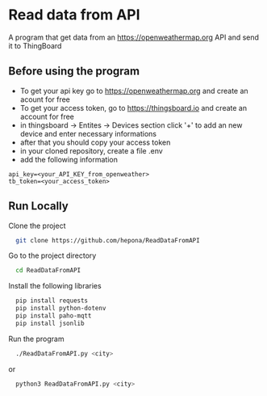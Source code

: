 
# Read data from API

A program that get data from an https://openweathermap.org API and send it to ThingBoard



## Before using the program

- To get your api key go to https://openweathermap.org and create an acount for free
- To get your access token, go to https://thingsboard.io and create an account for free
- in thingsboard -> Entites -> Devices section click '+' to add an new device and enter necessary informations
- after that you should copy your access token
- in your cloned repository, create a file .env
- add the following information
```
api_key=<your_API_KEY_from_openweather>
tb_token=<your_access_token>
```

## Run Locally

Clone the project

```bash
  git clone https://github.com/hepona/ReadDataFromAPI
```

Go to the project directory

```bash
  cd ReadDataFromAPI
```

Install the following libraries

```bash
  pip install requests
  pip install python-dotenv
  pip install paho-mqtt
  pip install jsonlib
```

Run the program
```bash
  ./ReadDataFromAPI.py <city>
```
or
```bash
  python3 ReadDataFromAPI.py <city>
```